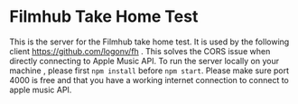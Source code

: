 # Filmhub Take Home Test

This is the server for the Filmhub take home test. It is used by the following client https://github.com/logonv/fh . This solves the CORS issue when directly connecting to Apple Music API. To run the server locally on your machine , please first `npm install` before `npm start`. Please make sure port 4000 is free and that you have a working internet connection to connect to apple music API.